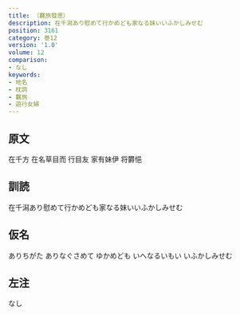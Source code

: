```yaml
---
title: （羇旅發思）
description: 在千潟あり慰めて行かめども家なる妹いいふかしみせむ
position: 3161
category: 巻12
version: '1.0'
volume: 12
comparison:
- なし
keywords:
- 地名
- 枕詞
- 羈旅
- 遊行女婦
---
```


## 原文

在千方 在名草目而 行目友 家有妹伊 将欝悒

## 訓読

在千潟あり慰めて行かめども家なる妹いいふかしみせむ

## 仮名

ありちがた ありなぐさめて ゆかめども いへなるいもい いふかしみせむ

## 左注

なし
